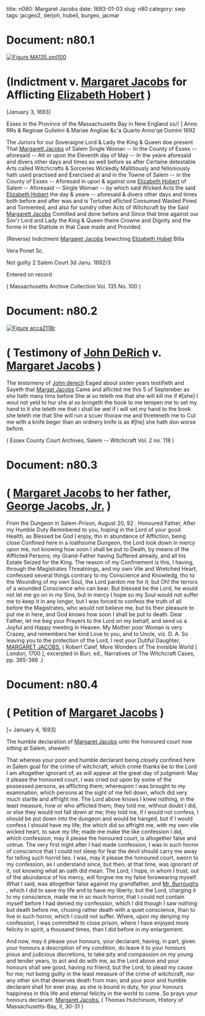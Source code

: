 title: n080: Margaret Jacobs
date: 1693-01-03
slug: n80
category: swp
tags: jacgeo2, derjoh, hubeli, burgeo, jacmar




<div markdown class="doc" id="n80.1">

# Document: n80.1



<span markdown class="figure">[![Figure MA135.xml100](archives/MA135/small/MA135.xml100.jpg)](archives/MA135/large/MA135.xml100.jpg)</span>


# (Indictment v. [Margaret Jacobs](/tag/jacmar.html) for Afflicting [Elizabeth Hobert](/tag/hubeli.html) )

[January 3, 1693] 

Essex in the Province of the Massachusetts Bay in New England ss// ] Anno RRs & Reginae Gulielmi & Mariae Angliae &c'a Quarto Anno'qe Domini 1692 

The Juriors for our Soveraigne Lord & Lady the King & Queen doe present That [Margarett Jacobs](/tag/jacmar.html) of Salem Single Woman -- In the County of Essex -- aforesaid -- Att or upon the Eleventh day of Maÿ -- In the yeare aforesaid and divers other days and times as well before as after Certaine detestable Arts called Witchcrafts & Sorceries Wickedly Mallitiously and felloniously hath used practised and Exercised at and in the Towne of Salem -- in the County of Essex -- Aforesaid in upon & against one [Elizabeth Hobert](/tag/hubeli.html) of Salem -- Aforesaid -- Single Woman -- by which said Wicked Acts the said [Elizabeth Hobert](/tag/hubeli.html) the day & yeare -- aforesaid & divers other days and times both before and after was and is Tortured aflicted Consumed Wasted Pined and Tormented, and also for sundry other Acts of Witchcraft by the Said [Margarett Jacobs](/tag/jacmar.html) Comitted and done before and Since that time against our Sov'r Lord and Lady the King & Queen theire Crowne and Dignity and the forme in the Stattute in that Case made and Provided.

(Reverse) Indictment [Margaret Jacobs](/tag/jacmar.html) bewiching [Elizabeth Hobet](/tag/hubeli.html) Billa

Vera Ponet Sc. 

Not guilty 2 Salem Court 3d Janu. 1692/3

Entered on record 

( Massachusetts Archive Collection Vol. 135 No. 100 )


</div>



<div markdown class="doc" id="n80.2">

# Document: n80.2



<span markdown class="figure">[![Figure ecca2118r](archives/ecca/thumb/ecca2118r.jpg)](archives/ecca/large/ecca2118r.jpg)</span>


# ( Testimony of [John DeRich](/tag/derjoh.html) v. [Margaret Jacobs](/tag/jacmar.html) )

The testomeny of [John derech](/tag/derjoh.html) Eaged about sixten years testifieth and Sayeth that [Margat Jacobs](/tag/jacmar.html) Came and aflicted me this 5 of September as she hath many tims before She al so teleth me that she will kill me if #[she] I woul not yeld to hur she al so bringeth the book to me tempen me to set my hand to it she teleth me that i shall be wel if i will set my hand to the book she teleth me that She will run a scuer thoraw me and threteneth me to Cut me with a knife beger than an ordnery knife is as #[he] she hath don worse before.

( Essex County Court Archives, Salem -- Witchcraft Vol. 2 no. 118 )


</div>



<div markdown class="doc" id="n80.3">

# Document: n80.3


# ( [Margaret Jacobs](/tag/jacmar.html) to her father, [George Jacobs, Jr.](/tag/jacgeo2.html) )
From the Dungeon  in Salem-Prison,  August 20, 92 . Honoured Father, 
After my Humble Duty Remmbered to you, hoping in the Lord of your good Health, as Blessed be God I enjoy, tho in abundance of Affliction, being close Confined here in a loathsome Dungeon, the Lord look down in mercy upon me, not knowing how soon I shall be put to Death, by means of the Afflicted Persons; my Grand-Father having Suffered already, and all his Estate Seized for the King. The reason of my Confinement is this, I having, through the Magistrates Threatnings, and my own Vile and Wretched Heart, confessed several things contrary to my Conscience and Knowledg, tho to the Wounding of my own Soul, the Lord pardon me for it; but Oh! the terrors of a wounded Conscience who can bear. But blessed be the Lord, he would not let me go on in my Sins, but in mercy I hope so my Soul would not suffer me to keep it in any longer, but I was forced to confess the truth of all before the Magistrates, who would not believe me, but tis their pleasure to put me in here, and God knows how soon I shall be put to death. Dear Father, let me beg your Prayers to the Lord on my behalf, and send us a Joyful and Happy meeting in Heaven. My Mother poor Woman is very Crazey, and  remembers her kind Love to you, and to Uncle, viz.  D. A. So leaving you to the protection of the Lord, I rest your Dutiful Daughter,
[MARGARET JACOBS.](/tag/jacmar.html) ( Robert Calef,  More Wonders of The Invisible World [ London, 1700 ], excerpted in Burr, ed.,  Narratives of The Witchcraft Cases, pp. 365-366 .)

</div>



<div markdown class="doc" id="n80.4">

# Document: n80.4


# ( Petition of [Margaret Jacobs](/tag/jacmar.html) )

[+ January 4, 1693]

The humble declaration of [Margaret Jacobs](/tag/jacmar.html) unto the honoured court now sitting at Salem, sheweth

That whereas your poor and humble declarant being closely confined here in Salem goal for the crime of witchcraft, which crime thanks be to the Lord I am altogether ignorant of, as will appear at the great day of judgment: May it please the honoured court, I was cried out upon by some of the possessed persons, as afflicting them; whereupon I was brought to my examination, which persons at the sight of me fell down, which did very much startle and affright me. The Lord above knows I knew nothing, in the least measure, how or who afflicted them; they told me, without doubt I did, or else they would not fall down at me; they told me, if I would not confess, I should be put down into the dungeon and would be hanged, but if I would confess I should have my life; the which did so affright me, with my own vile wicked heart, to save my life; made me make the like confession I did, which confession, may it please the honoured court, is altogether false and untrue. The very first night after I had made confession, I was in such horror of conscience that I could not sleep for fear the devil should carry me away for telling such horrid lies. I was, may it please the honoured court, sworn to my confession, as I understand since, but then, at that time, was ignorant of it, not knowing what an oath did mean. The Lord, I hope, in whom I trust, out of the abundance of his mercy, will forgive me my false forswearing myself. What I said, was altogether false against my grandfather, and [Mr. Burroughs](/tag/burgeo.html) , which I did to save my life and to have my liberty; but the Lord, charging it to my conscience, made me in so much horror, that I could not contain myself before I had denied my confession, which I did though I saw nothing but death before  me, chusing rather death with a quiet conscience, than to live in such horror, which I could not suffer. Where, upon my denying my confession, I was committed to close prison, where I have enjoyed more felicity in spirit, a thousand times, than I did before in my enlargement.

And now, may it please your honours, your declarant, having, in part, given your honours a description of my condition, do leave it to your honours pious and judicious discretions, to take pity and compassion on my young and tender years, to act and do with me, as the Lord above and your honours shall see good, having no friend, but the Lord, to plead my cause for me; not being guilty in the least measure of the crime of witchcraft, nor any other sin that deserves death from man; and your poor and humble declarant shall for ever pray, as she is bound in duty, for your honours happiness in this life and eternal felicity in the world to come. So prays your honours declarant. 
[Margaret Jacobs.](/tag/jacmar.html) ( Thomas Hutchinson,  History of Massachusetts-Bay, II, 30-31 )

</div>

